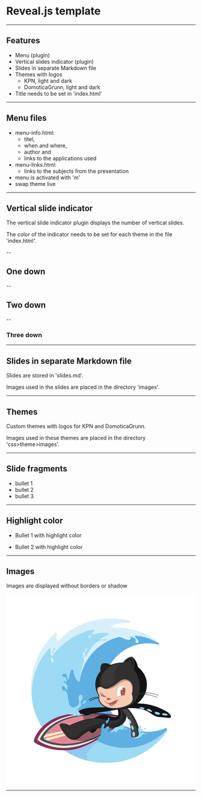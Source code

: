 
<!-- .slide: data-menu-title="Reveal.js template" data-background-image="images/background.png" data-background-opacity="0.5" -->
# Reveal.js template

---

<!-- .slide: data-menu-title="Features" -->
## Features

- Menu (plugin)
- Vertical slides indicator (plugin)
- Slides in separate Markdown file
- Themes with logos
  - KPN, light and dark
  - DomoticaGrunn, light and dark
- Title needs to be set in 'index.html'

---

<!-- .slide: data-menu-title="Menu files" -->
## Menu files

- menu-info.html:
  - titel,
  - when and where,
  - author and
  - links to the applications used
- menu-links.html:
  - links to the subjects from the presentation
- menu is activated with 'm'
- swap theme live

---

<!-- .slide: data-menu-title="Vertical slide indicator" -->
## Vertical slide indicator

The vertical slide indicator plugin displays the number of vertical slides.

The color of the indicator needs to be set for each theme in the file 'index.html'.

--

## One down

--

## Two down

--

### Three down

---

<!-- .slide: data-menu-title="Slides in separate Markdown file" -->
## Slides in separate Markdown file

Slides are stored in 'slides.md'.

Images used in the slides are placed in the directory 'images'.

---

<!-- .slide: data-menu-title="Themes" -->
## Themes

Custom themes with logos for KPN and DomoticaGrunn.

Images used in these themes are placed in the directory 'css>theme>images'.

---

<!-- .slide: data-menu-title="Slide fragments" -->

## Slide fragments

- bullet 1 <!-- .element: class="fragment" data-fragment-index="1" -->
- bullet 2 <!-- .element: class="fragment" data-fragment-index="2" -->
- bullet 3 <!-- .element: class="fragment" data-fragment-index="3" -->

---

<!-- .slide: data-menu-title="Highlight color" -->
## Highlight color

- Bullet 1 with highlight color <!-- .element: class="fragment highlight-current-blue" data-fragment-index="1" -->

- Bullet 2 with highlight color <!-- .element: class="fragment highlight-current-blue" data-fragment-index="2" -->

---

<!-- .slide: data-menu-title="Images" -->
## Images

Images are displayed without borders or shadow

![](images/surftocat.png)

---

<!-- .slide: data-menu-title="That's all folks" data-background-image="images/Thats_all_Folks.jpg" data-background-opacity="1.0" -->